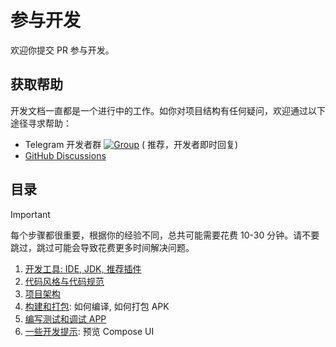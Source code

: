 # 参与开发

欢迎你提交 PR 参与开发。

## 获取帮助

开发文档一直都是一个进行中的工作。如你对项目结构有任何疑问，欢迎通过以下途径寻求帮助：

- Telegram
  开发者群 [![Group](https://img.shields.io/badge/Telegram-2CA5E0?style=flat-squeare&logo=telegram&logoColor=white)](https://t.me/openani_dev) (
  推荐，开发者即时回复)
- [GitHub Discussions](https://github.com/open-ani/ani/discussions)

## 目录

> [!IMPORTANT]
> 每个步骤都很重要，根据你的经验不同，总共可能需要花费 10-30 分钟。请不要跳过，跳过可能会导致花费更多时间解决问题。

1. [开发工具: IDE, JDK, 推荐插件](setup.md)
2. [代码风格与代码规范](code-style.md)
3. [项目架构](architecture.md)
4. [构建和打包](building.md): 如何编译, 如何打包 APK
5. [编写测试和调试 APP](testing.md)
6. [一些开发提示](dev-tips.md): 预览 Compose UI
